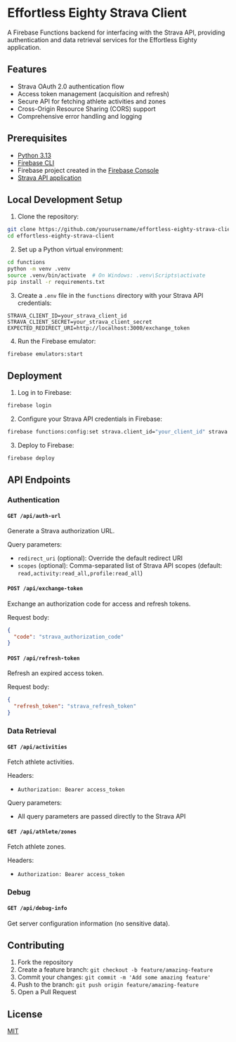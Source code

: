# Effortless Eighty Strava Client

A Firebase Functions backend for interfacing with the Strava API, providing authentication and data retrieval services for the Effortless Eighty application.

## Features

- Strava OAuth 2.0 authentication flow
- Access token management (acquisition and refresh)
- Secure API for fetching athlete activities and zones
- Cross-Origin Resource Sharing (CORS) support
- Comprehensive error handling and logging

## Prerequisites

- [Python 3.13](https://www.python.org/downloads/)
- [Firebase CLI](https://firebase.google.com/docs/cli)
- Firebase project created in the [Firebase Console](https://console.firebase.google.com/)
- [Strava API application](https://www.strava.com/settings/api)

## Local Development Setup

1. Clone the repository:
```bash
git clone https://github.com/yourusername/effortless-eighty-strava-client.git
cd effortless-eighty-strava-client
```

2. Set up a Python virtual environment:
```bash
cd functions
python -m venv .venv
source .venv/bin/activate  # On Windows: .venv\Scripts\activate
pip install -r requirements.txt
```

3. Create a `.env` file in the `functions` directory with your Strava API credentials:
```
STRAVA_CLIENT_ID=your_strava_client_id
STRAVA_CLIENT_SECRET=your_strava_client_secret
EXPECTED_REDIRECT_URI=http://localhost:3000/exchange_token
```

4. Run the Firebase emulator:
```bash
firebase emulators:start
```

## Deployment

1. Log in to Firebase:
```bash
firebase login
```

2. Configure your Strava API credentials in Firebase:
```bash
firebase functions:config:set strava.client_id="your_client_id" strava.client_secret="your_client_secret" strava.redirect_uri="https://yourdomain.com/exchange_token"
```

3. Deploy to Firebase:
```bash
firebase deploy
```

## API Endpoints

### Authentication

#### `GET /api/auth-url`
Generate a Strava authorization URL.

Query parameters:
- `redirect_uri` (optional): Override the default redirect URI
- `scopes` (optional): Comma-separated list of Strava API scopes (default: `read,activity:read_all,profile:read_all`)

#### `POST /api/exchange-token`
Exchange an authorization code for access and refresh tokens.

Request body:
```json
{
  "code": "strava_authorization_code"
}
```

#### `POST /api/refresh-token`
Refresh an expired access token.

Request body:
```json
{
  "refresh_token": "strava_refresh_token"
}
```

### Data Retrieval

#### `GET /api/activities`
Fetch athlete activities.

Headers:
- `Authorization: Bearer access_token`

Query parameters:
- All query parameters are passed directly to the Strava API

#### `GET /api/athlete/zones`
Fetch athlete zones.

Headers:
- `Authorization: Bearer access_token`

### Debug

#### `GET /api/debug-info`
Get server configuration information (no sensitive data).

## Contributing

1. Fork the repository
2. Create a feature branch: `git checkout -b feature/amazing-feature`
3. Commit your changes: `git commit -m 'Add some amazing feature'`
4. Push to the branch: `git push origin feature/amazing-feature`
5. Open a Pull Request

## License

[MIT](LICENSE)
